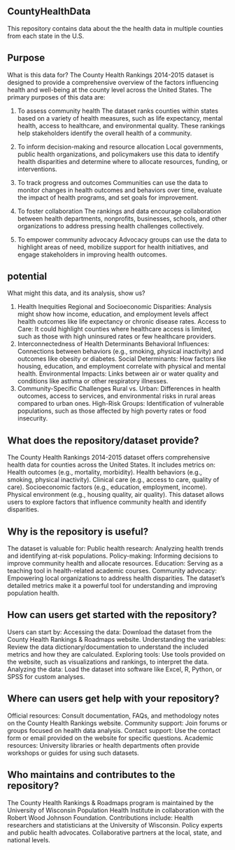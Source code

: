 ## CountyHealthData 

This repository contains data about the the health data in multiple counties from each state in the U.S.

## Purpose
What is this data for?
The County Health Rankings 2014-2015 dataset is designed to provide a comprehensive overview of the factors influencing health and well-being at the county level across the United States. The primary purposes of this data are:

1. To assess community health
The dataset ranks counties within states based on a variety of health measures, such as life expectancy, mental health, access to healthcare, and environmental quality. These rankings help stakeholders identify the overall health of a community.

2. To inform decision-making and resource allocation
Local governments, public health organizations, and policymakers use this data to identify health disparities and determine where to allocate resources, funding, or interventions.

3. To track progress and outcomes
Communities can use the data to monitor changes in health outcomes and behaviors over time, evaluate the impact of health programs, and set goals for improvement.

4. To foster collaboration
The rankings and data encourage collaboration between health departments, nonprofits, businesses, schools, and other organizations to address pressing health challenges collectively.

5. To empower community advocacy
Advocacy groups can use the data to highlight areas of need, mobilize support for health initiatives, and engage stakeholders in improving health outcomes.

## potential
What might this data, and its analysis, show us?
1. Health Inequities
Regional and Socioeconomic Disparities: Analysis might show how income, education, and employment levels affect health outcomes like life expectancy or chronic disease rates.
Access to Care: It could highlight counties where healthcare access is limited, such as those with high uninsured rates or few healthcare providers.
2. Interconnectedness of Health Determinants
Behavioral Influences: Connections between behaviors (e.g., smoking, physical inactivity) and outcomes like obesity or diabetes.
Social Determinants: How factors like housing, education, and employment correlate with physical and mental health.
Environmental Impacts: Links between air or water quality and conditions like asthma or other respiratory illnesses.
3. Community-Specific Challenges
Rural vs. Urban: Differences in health outcomes, access to services, and environmental risks in rural areas compared to urban ones.
High-Risk Groups: Identification of vulnerable populations, such as those affected by high poverty rates or food insecurity.

## What does the repository/dataset provide?
The County Health Rankings 2014-2015 dataset offers comprehensive health data for counties across the United States. It includes metrics on:
Health outcomes (e.g., mortality, morbidity).
Health behaviors (e.g., smoking, physical inactivity).
Clinical care (e.g., access to care, quality of care).
Socioeconomic factors (e.g., education, employment, income).
Physical environment (e.g., housing quality, air quality).
This dataset allows users to explore factors that influence community health and identify disparities.
## Why is the repository is useful?
The dataset is valuable for:
Public health research: Analyzing health trends and identifying at-risk populations.
Policy-making: Informing decisions to improve community health and allocate resources.
Education: Serving as a teaching tool in health-related academic courses.
Community advocacy: Empowering local organizations to address health disparities.
The dataset’s detailed metrics make it a powerful tool for understanding and improving population health.
## How can users get started with the repository?
Users can start by:
Accessing the data: Download the dataset from the County Health Rankings & Roadmaps website.
Understanding the variables: Review the data dictionary/documentation to understand the included metrics and how they are calculated.
Exploring tools: Use tools provided on the website, such as visualizations and rankings, to interpret the data.
Analyzing the data: Load the dataset into software like Excel, R, Python, or SPSS for custom analyses.
## Where can users get help with your repository?
Official resources: Consult documentation, FAQs, and methodology notes on the County Health Rankings website.
Community support: Join forums or groups focused on health data analysis.
Contact support: Use the contact form or email provided on the website for specific questions.
Academic resources: University libraries or health departments often provide workshops or guides for using such datasets.
## Who maintains and contributes to the repository?
The County Health Rankings & Roadmaps program is maintained by the University of Wisconsin Population Health Institute in collaboration with the Robert Wood Johnson Foundation. Contributions include:
Health researchers and statisticians at the University of Wisconsin.
Policy experts and public health advocates.
Collaborative partners at the local, state, and national levels.







